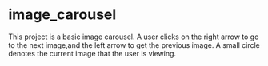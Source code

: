 # image_carousel
This project is a basic image carousel.
A user clicks on the right arrow to go to the next image,and the left arrow to get the previous image.
A small circle denotes the current image that the user is viewing.
